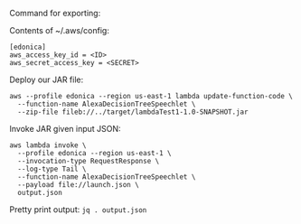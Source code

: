 Command for exporting:

Contents of ~/.aws/config:

```
[edonica]
aws_access_key_id = <ID>
aws_secret_access_key = <SECRET>
```

Deploy our JAR file:
```
aws --profile edonica --region us-east-1 lambda update-function-code \
  --function-name AlexaDecisionTreeSpeechlet \
  --zip-file fileb://../target/lambdaTest1-1.0-SNAPSHOT.jar
```

Invoke JAR given input JSON:
```
aws lambda invoke \
  --profile edonica --region us-east-1 \
  --invocation-type RequestResponse \
  --log-type Tail \
  --function-name AlexaDecisionTreeSpeechlet \
  --payload file://launch.json \
  output.json
```

Pretty print output:
`jq . output.json`



